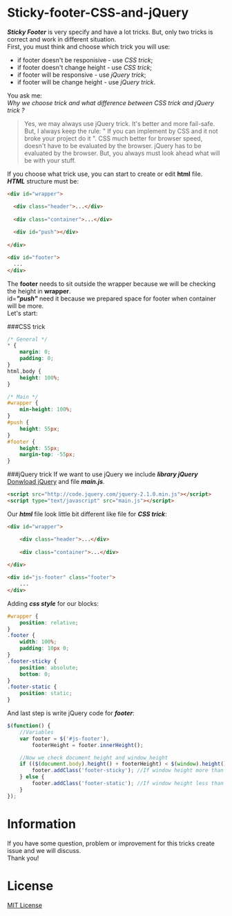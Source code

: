 Sticky-footer-CSS-and-jQuery
============================
***Sticky Footer*** is very specify and have a lot tricks. But, only two tricks is correct and work in different situation.<br/>
First, you must think and choose which trick you will use:
- if footer doesn't be responisive - use *CSS trick*;
- if footer doesn't change height - use *CSS trick*;
- if footer will be responsive - use *jQuery trick*;
- if footer will be change height - use *jQuery trick*.

You ask me:<br/>
*Why we choose trick and what difference between CSS trick and jQuery trick ?*
> Yes, we may always use jQuery trick. It's better and more fail-safe.<br/>
> But, I always keep the rule: " If you can implement by CSS and it not broke your project do it ". 
> CSS much better for browser speed, doesn't have to be evaluated by the browser.
> jQuery has to be evaluated by the browser. 
> But, you always must look ahead what will be with your stuff.


If you choose what trick use, you can start to create or edit **html** file.<br/>
***HTML*** structure must be:
```html
<div id="wrapper">

  <div class="header">...</div>
  
  <div class="container">...</div>
  
  <div id="push"></div>
  
</div>

<div id="footer">
  ...
</div>
```
The **footer** needs to sit outside the wrapper because we will be checking the height in **wrapper**.<br/>
id=***"push"*** need it because we prepared space for footer when container will be more.<br/>
Let's start:


###CSS trick
```css
/* General */
* {
    margin: 0;
    padding: 0;
}
html,body {
    height: 100%;
}

/* Main */
#wrapper {
    min-height: 100%;
}
#push {
    height: 55px;
}
#footer {
    height: 55px;
    margin-top: -55px;
}
```


###jQuery trick
If we want to use jQuery we include ***library jQuery*** [Donwload jQuery](http://jquery.com/download/) and file ***main.js***.
```html
<script src="http://code.jquery.com/jquery-2.1.0.min.js"></script>
<script type="text/javascript" src="main.js"></script>
```

Our ***html*** file look little bit different like file for ***CSS trick***:
```html
<div id="wrapper">

    <div class="header">...</div>
    
    <div class="container">...</div>
    
</div>

<div id="js-footer" class="footer">
    ...
</div>
```

Adding ***css style*** for our blocks:
```css
#wrapper {
    position: relative;
}
.footer {
    width: 100%;
    padding: 10px 0;
}
.footer-sticky {
    position: absolute;
    bottom: 0;
}
.footer-static {
    position: static;
}
```

And last step is write jQuery code for ***footer***:
```javascript
$(function() {
    //Variables
    var footer = $('#js-footer'),
        footerHeight = footer.innerHeight();

    //Now we check document height and window height
    if (($(document.body).height() + footerHeight) < $(window).height()) {
        footer.addClass('footer-sticky'); //If window height more than document height we add class
    } else {
        footer.addClass('footer-static'); //If window height less than document height we add class
    }
});
```

Information
============
If you have some question, problem or improvement for this tricks create issue and we will discuss.<br/>
Thank you!

License
========
[MIT License](http://opensource.org/licenses/mit-license.php)


